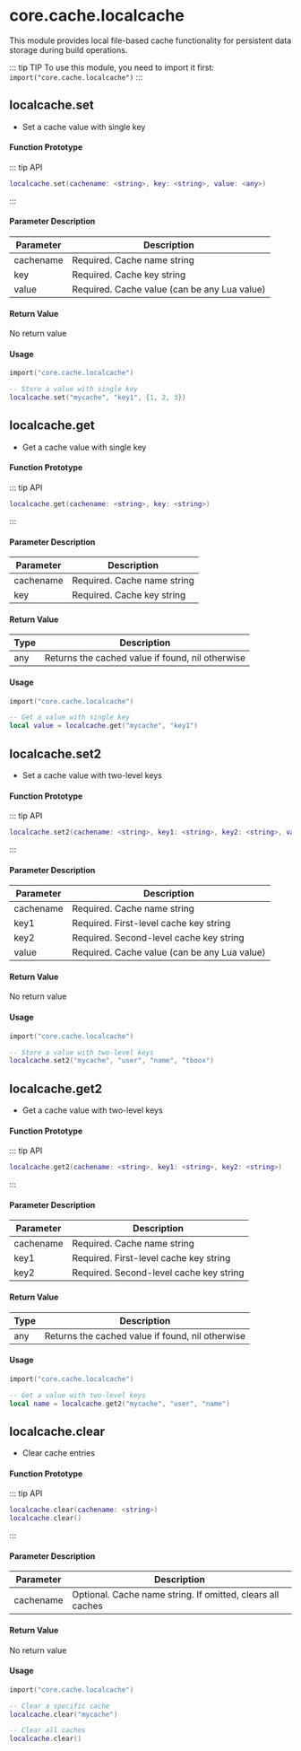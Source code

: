 
# core.cache.localcache

This module provides local file-based cache functionality for persistent data storage during build operations.

::: tip TIP
To use this module, you need to import it first: `import("core.cache.localcache")`
:::

## localcache.set

- Set a cache value with single key

#### Function Prototype

::: tip API
```lua
localcache.set(cachename: <string>, key: <string>, value: <any>)
```
:::

#### Parameter Description

| Parameter | Description |
|-----------|-------------|
| cachename | Required. Cache name string |
| key | Required. Cache key string |
| value | Required. Cache value (can be any Lua value) |

#### Return Value

No return value

#### Usage

```lua
import("core.cache.localcache")

-- Store a value with single key
localcache.set("mycache", "key1", {1, 2, 3})
```

## localcache.get

- Get a cache value with single key

#### Function Prototype

::: tip API
```lua
localcache.get(cachename: <string>, key: <string>)
```
:::

#### Parameter Description

| Parameter | Description |
|-----------|-------------|
| cachename | Required. Cache name string |
| key | Required. Cache key string |

#### Return Value

| Type | Description |
|------|-------------|
| any | Returns the cached value if found, nil otherwise |

#### Usage

```lua
import("core.cache.localcache")

-- Get a value with single key
local value = localcache.get("mycache", "key1")
```

## localcache.set2

- Set a cache value with two-level keys

#### Function Prototype

::: tip API
```lua
localcache.set2(cachename: <string>, key1: <string>, key2: <string>, value: <any>)
```
:::

#### Parameter Description

| Parameter | Description |
|-----------|-------------|
| cachename | Required. Cache name string |
| key1 | Required. First-level cache key string |
| key2 | Required. Second-level cache key string |
| value | Required. Cache value (can be any Lua value) |

#### Return Value

No return value

#### Usage

```lua
import("core.cache.localcache")

-- Store a value with two-level keys
localcache.set2("mycache", "user", "name", "tboox")
```

## localcache.get2

- Get a cache value with two-level keys

#### Function Prototype

::: tip API
```lua
localcache.get2(cachename: <string>, key1: <string>, key2: <string>)
```
:::

#### Parameter Description

| Parameter | Description |
|-----------|-------------|
| cachename | Required. Cache name string |
| key1 | Required. First-level cache key string |
| key2 | Required. Second-level cache key string |

#### Return Value

| Type | Description |
|------|-------------|
| any | Returns the cached value if found, nil otherwise |

#### Usage

```lua
import("core.cache.localcache")

-- Get a value with two-level keys
local name = localcache.get2("mycache", "user", "name")
```

## localcache.clear

- Clear cache entries

#### Function Prototype

::: tip API
```lua
localcache.clear(cachename: <string>)
localcache.clear()
```
:::

#### Parameter Description

| Parameter | Description |
|-----------|-------------|
| cachename | Optional. Cache name string. If omitted, clears all caches |

#### Return Value

No return value

#### Usage

```lua
import("core.cache.localcache")

-- Clear a specific cache
localcache.clear("mycache")

-- Clear all caches
localcache.clear()
```

